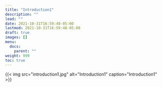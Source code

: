 ```yaml
---
title: "Introduction1"
description: ""
lead: ""
date: 2021-10-31T16:59:48-05:00
lastmod: 2021-10-31T16:59:48-05:00
draft: true
images: []
menu: 
  docs:
    parent: ""
weight: 999
toc: true
---
```


{{< img src="introduction1.jpg" alt="Introduction1" caption="Introduction1" >}}
